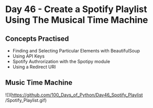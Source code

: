 # Day 46 - Create a Spotify Playlist Using The Musical Time Machine
## Concepts Practised
- Finding and Selecting Particular Elements with BeautifulSoup
- Using API Keys
- Spotify Authrorization with the Spotipy module
- Using a Redirect URI
## Music Time Machine
![](https://github.com/100_Days_of_Python/Day46_Spotify_Playlist
/Spotify_Playlist.gif)


